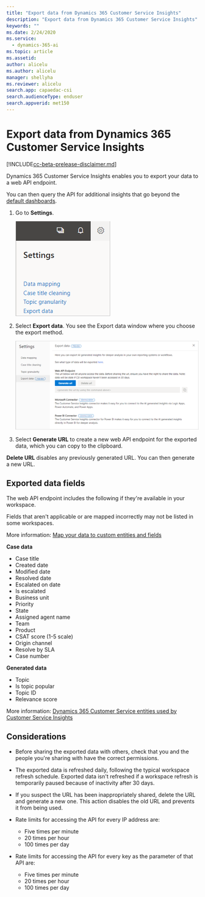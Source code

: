 ```yaml
---
title: "Export data from Dynamics 365 Customer Service Insights"
description: "Export data from Dynamics 365 Customer Service Insights"
keywords: ""
ms.date: 2/24/2020
ms.service:
  - dynamics-365-ai
ms.topic: article
ms.assetid: 
author: alicelu
ms.author: alicelu
manager: shellyha
ms.reviewer: alicelu
search.app: capaedac-csi
search.audienceType: enduser
search.appverid: met150
---
```


# Export data from Dynamics 365 Customer Service Insights

[!INCLUDE[cc-beta-prelease-disclaimer.md](../includes/cc-beta-prerelease-disclaimer.md)]

Dynamics 365 Customer Service Insights enables you to export your data to a web API endpoint.

You can then query the API for additional insights that go beyond the [default dashboards](dashboard-overview.md). 

1. Go to **Settings**.

    ![Settings - export data](media/exportdata_settings.png)

2. Select **Export data**. You see the Export data window where you choose the export method.

    ![Export data using web api](media/exportdata_webapi.png)

3. Select **Generate URL** to create a new web API endpoint for the exported data, which you can copy to the clipboard. 

**Delete URL** disables any previously generated URL. You can then generate a new URL. 


## Exported data fields 

The web API endpoint includes the following if they're available in your workspace. 

Fields that aren't applicable or are mapped incorrectly may not be listed in some workspaces.

More information: [Map your data to custom entities and fields](https://docs.microsoft.com/dynamics365/ai/customer-service-insights/map-data)

**Case data**
 - Case title
 - Created date
 - Modified date
 - Resolved date
 - Escalated on date
 - Is escalated
 - Business unit
 - Priority
 - State
 - Assigned agent name
 - Team
 - Product
 - CSAT score (1-5 scale)
 - Origin channel
 - Resolve by SLA
 - Case number

**Generated data**
- Topic
- Is topic popular
- Topic ID
- Relevance score

More information: [Dynamics 365 Customer Service entities used by Customer Service Insights](https://docs.microsoft.com/dynamics365/ai/customer-service-insights/customer-service-entities)


## Considerations
* Before sharing the exported data with others, check that you and the people you're sharing with have the correct permissions. 

* The exported data is refreshed daily, following the typical workspace refresh schedule.  Exported data isn't refreshed if a workspace refresh is temporarily paused because of inactivity after 30 days.

* If you suspect the URL has been inappropriately shared, delete the URL and generate a new one. This action disables the old URL and prevents it from being used. 

* Rate limits for accessing the API for every IP address are: 
  * Five times per minute
  * 20 times per hour
  * 100 times per day

* Rate limits for accessing the API for every key as the parameter of that API are:
  * Five times per minute
  * 20 times per hour
  * 100 times per day
